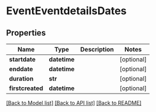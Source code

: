 # EventEventdetailsDates

## Properties
Name | Type | Description | Notes
------------ | ------------- | ------------- | -------------
**startdate** | **datetime** |  | [optional] 
**enddate** | **datetime** |  | [optional] 
**duration** | **str** |  | [optional] 
**firstcreated** | **datetime** |  | [optional] 

[[Back to Model list]](../README.md#documentation-for-models) [[Back to API list]](../README.md#documentation-for-api-endpoints) [[Back to README]](../README.md)

